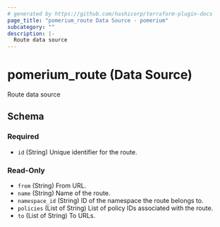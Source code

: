 ```yaml
---
# generated by https://github.com/hashicorp/terraform-plugin-docs
page_title: "pomerium_route Data Source - pomerium"
subcategory: ""
description: |-
  Route data source
---
```


# pomerium_route (Data Source)

Route data source



<!-- schema generated by tfplugindocs -->
## Schema

### Required

- `id` (String) Unique identifier for the route.

### Read-Only

- `from` (String) From URL.
- `name` (String) Name of the route.
- `namespace_id` (String) ID of the namespace the route belongs to.
- `policies` (List of String) List of policy IDs associated with the route.
- `to` (List of String) To URLs.
